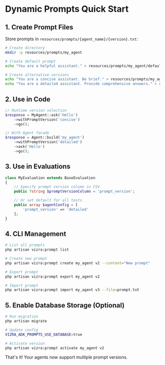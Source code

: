# Dynamic Prompts Quick Start

## 1. Create Prompt Files

Store prompts in `resources/prompts/{agent_name}/{version}.txt`:

```bash
# Create directory
mkdir -p resources/prompts/my_agent

# Create default prompt
echo "You are a helpful assistant." > resources/prompts/my_agent/default.txt

# Create alternative versions
echo "You are a concise assistant. Be brief." > resources/prompts/my_agent/concise.txt
echo "You are a detailed assistant. Provide comprehensive answers." > resources/prompts/my_agent/detailed.txt
```

## 2. Use in Code

```php
// Runtime version selection
$response = MyAgent::ask('Hello')
    ->withPromptVersion('concise')
    ->go();

// With Agent facade
$response = Agent::build('my_agent')
    ->withPromptVersion('detailed')
    ->ask('Hello')
    ->go();
```

## 3. Use in Evaluations

```php
class MyEvaluation extends BaseEvaluation
{
    // Specify prompt version column in CSV
    public ?string $promptVersionColumn = 'prompt_version';

    // Or set default for all tests
    public array $agentConfig = [
        'prompt_version' => 'detailed'
    ];
}
```

## 4. CLI Management

```bash
# List all prompts
php artisan vizra:prompt list

# Create new prompt
php artisan vizra:prompt create my_agent v2 --content="New prompt"

# Export prompt
php artisan vizra:prompt export my_agent v2

# Import prompt
php artisan vizra:prompt import my_agent v3 --file=prompt.txt
```

## 5. Enable Database Storage (Optional)

```bash
# Run migration
php artisan migrate

# Update config
VIZRA_ADK_PROMPTS_USE_DATABASE=true

# Activate version
php artisan vizra:prompt activate my_agent v2
```

That's it! Your agents now support multiple prompt versions.
